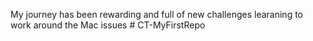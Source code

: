 My journey has been rewarding and full of new challenges learaning to work around the Mac issues # CT-MyFirstRepo
